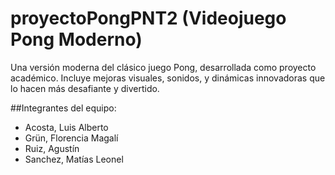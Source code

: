 # proyectoPongPNT2 (Videojuego Pong Moderno)

Una versión moderna del clásico juego Pong, desarrollada como proyecto académico. 
Incluye mejoras visuales, sonidos, y dinámicas innovadoras que lo hacen más desafiante y divertido.

##Integrantes del equipo:
- Acosta, Luis Alberto
- Grün, Florencia Magalí
- Ruiz, Agustín
- Sanchez, Matías Leonel

